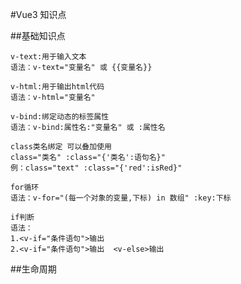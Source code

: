 #Vue3 知识点

##基础知识点

```
v-text:用于输入文本
语法：v-text="变量名" 或 {{变量名}}
```

```
v-html:用于输出html代码
语法：v-html="变量名"
```

```
v-bind:绑定动态的标签属性
语法：v-bind:属性名:"变量名" 或 :属性名
```

```
class类名绑定 可以叠加使用
class="类名" :class="{'类名':语句名}"
例：class="text" :class="{'red':isRed}"
```

```
for循环
语法：v-for="(每一个对象的变量,下标) in 数组" :key:下标
```

```
if判断
语法：
1.<v-if="条件语句">输出
2.<v-if="条件语句">输出  <v-else>输出   
```

##生命周期
